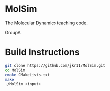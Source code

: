 MolSim
===

The Molecular Dynamics teaching code.

GroupA 

# Build Instructions

```bash
git clone https://github.com/jkr11/MolSim.git
cd MolSim
cmake CMakeLists.txt
make
./MolSim <input>
```